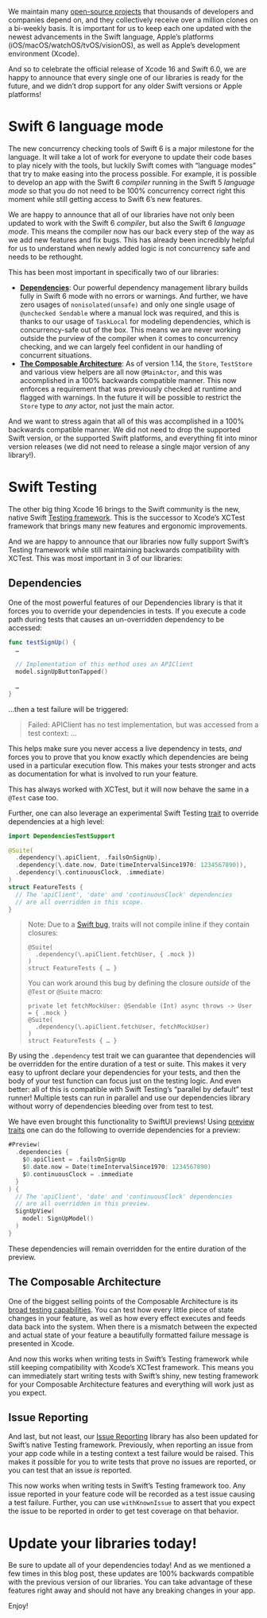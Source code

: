 We maintain many [open-source projects](http://github.com/pointfreeco) that thousands of developers and companies depend on, and they collectively receive over a million clones on a bi-weekly basis. It is important for us to keep each one updated with the newest advancements in the Swift language, Apple’s platforms (iOS/macOS/watchOS/tvOS/visionOS), as well as Apple’s development environment (Xcode).

And so to celebrate the official release of Xcode 16 and Swift 6.0, we are happy to announce that every single one of our libraries is ready for the future, and we didn’t drop support for any older Swift versions or Apple platforms!

# Swift 6 language mode

The new concurrency checking tools of Swift 6 is a major milestone for the language. It will take a lot of work for everyone to update their code bases to play nicely with the tools, but luckily Swift comes with “language modes” that try to make easing into the process possible. For example, it is possible to develop an app with the Swift 6 *compiler* running in the Swift 5 *language mode* so that you do not need to be 100% concurrency correct right this moment while still getting access to Swift 6’s new features.

We are happy to announce that all of our libraries have not only been updated to work with the Swift 6 *compiler*, but also the Swift 6 *language mode*. This means the compiler now has our back every step of the way as we add new features and fix bugs. This has already been incredibly helpful for us to understand when newly added logic is not concurrency safe and needs to be rethought.

This has been most important in specifically two of our libraries:

- [**Dependencies**](http://github.com/pointfreeco/swift-dependencies): Our powerful dependency management library builds fully in Swift 6 mode with no errors or warnings. And further, we have zero usages of `nonisolated(unsafe)` and only one single usage of `@unchecked Sendable` where a manual lock was required, and this is thanks to our usage of `TaskLocal` for modeling dependencies, which is concurrency-safe out of the box. This means we are never working outside the purview of the compiler when it comes to concurrency checking, and we can largely feel confident in our handling of concurrent situations.
- [**The Composable Architecture**](http://github.com/pointfreeco/swift-composable-architecture): As of version 1.14, the `Store`, `TestStore` and various view helpers are all now `@MainActor`, and this was accomplished in a 100% backwards compatible manner. This now enforces a requirement that was previously checked at runtime and flagged with warnings. In the future it will be possible to restrict the `Store` type to *any* actor, not just the main actor.

And we want to stress again that all of this was accomplished in a 100% backwards compatible manner. We did not need to drop the supported Swift version, or the supported Swift platforms, and everything fit into minor version releases (we did not need to release a single major version of any library!).

# Swift Testing

The other big thing Xcode 16 brings to the Swift community is the new, native Swift [Testing framework](https://developer.apple.com/documentation/testing/). This is the successor to Xcode’s XCTest framework that brings many new features and ergonomic improvements.

And we are happy to announce that our libraries now fully support Swift’s Testing framework while still maintaining backwards compatibility with XCTest. This was most important in 3 of our libraries:

## Dependencies

One of the most powerful features of our Dependencies library is that it forces you to override your dependencies in tests. If you execute a code path during tests that causes an un-overridden dependency to be accessed:

```swift
func testSignUp() {
  …
  
  // Implementation of this method uses an APIClient
  model.signUpButtonTapped()
  
  …
}
```

…then a test failure will be triggered:

> Failed: APIClient has no test implementation, but was accessed from a test context: …

This helps make sure you never access a live dependency in tests, *and* forces you to prove that you know exactly which dependencies are being used in a particular execution flow. This makes your tests stronger and acts as documentation for what is involved to run your feature.

This has always worked with XCTest, but it will now behave the same in a `@Test` case too.

Further, one can also leverage an experimental Swift Testing [trait](https://developer.apple.com/documentation/testing/traits) to override dependencies at a high level:

```swift
import DependenciesTestSupport

@Suite(
  .dependency(\.apiClient, .failsOnSignUp),
  .dependency(\.date.now, Date(timeIntervalSince1970: 1234567890)),
  .dependency(\.continuousClock, .immediate)
)
struct FeatureTests {
  // The 'apiClient', 'date' and 'continuousClock' dependencies
  // are all overridden in this scope.
}
```

> Note: Due to a [Swift bug](https://github.com/swiftlang/swift/issues/76409), traits will not compile inline if they contain closures:
>
> ```swift:2:fail
> @Suite(
>   .dependency(\.apiClient.fetchUser, { .mock })
> )
> struct FeatureTests { … }
> ```
>
> You can work around this bug by defining the closure _outside_ of the `@Test` or `@Suite` macro:
>
> ```swift:3:pass
> private let fetchMockUser: @Sendable (Int) async throws -> User = { .mock }
> @Suite(
>   .dependency(\.apiClient.fetchUser, fetchMockUser)
> )
> struct FeatureTests { … }
> ```

By using the `.dependency` test trait we can guarantee that dependencies will be overridden for the entire duration of a test or suite. This makes it very easy to upfront declare your dependencies for your tests, and then the body of your test function can focus just on the testing logic. And even better: all of this is compatible with Swift Testing’s “parallel by default” test runner! Multiple tests can run in parallel and use our dependencies library without worry of dependencies bleeding over from test to test.

We have even brought this functionality to SwiftUI previews! Using [preview traits](https://developer.apple.com/documentation/swiftui/preview(_:traits:_:body:)) one can do the following to override dependencies for a preview:

```swift
#Preview(
  .dependencies {
    $0.apiClient = .failsOnSignUp
    $0.date.now = Date(timeIntervalSince1970: 1234567890)
    $0.continuousClock = .immediate
  }
) {
  // The 'apiClient', 'date' and 'continuousClock' dependencies
  // are all overridden in this preview.
  SignUpView(
    model: SignUpModel()
  )
}
```

These dependencies will remain overridden for the entire duration of the preview.

## The Composable Architecture

One of the biggest selling points of the Composable Architecture is its [broad testing capabilities](https://pointfreeco.github.io/swift-composable-architecture/main/documentation/composablearchitecture/testing). You can test how every little piece of state changes in your feature, as well as how every effect executes and feeds data back into the system. When there is a mismatch between the expected and actual state of your feature a beautifully formatted failure message is presented in Xcode.

And now this works when writing tests in Swift’s Testing framework while still keeping compatibility with Xcode’s XCTest framework. This means you can immediately start writing tests with Swift’s shiny, new testing framework for your Composable Architecture features and everything will work just as you expect.

## Issue Reporting

And last, but not least, our [Issue Reporting](http://github.com/pointfreeco/swift-issue-reporting) library has also been updated for Swift’s native Testing framework. Previously, when reporting an issue from your app code while in a testing context a test failure would be raised. This makes it possible for you to write tests that prove no issues are reported, or you can test that an issue *is* reported.

This now works when writing tests in Swift’s Testing framework too. Any issue reported in your feature code will be recorded as a test issue causing a test failure. Further, you can use `withKnownIssue` to assert that you expect the issue to be reported in order to get test coverage on that behavior.

# Update your libraries today!

Be sure to update all of your dependencies today! And as we mentioned a few times in this blog post, these updates are 100% backwards compatible with the previous version of our libraries. You can take advantage of these features right away and should not have any breaking changes in your app.

Enjoy!
